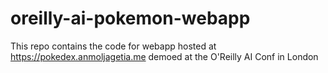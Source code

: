 # oreilly-ai-pokemon-webapp
This repo contains the code for webapp hosted at https://pokedex.anmoljagetia.me demoed at the O'Reilly AI Conf in London
